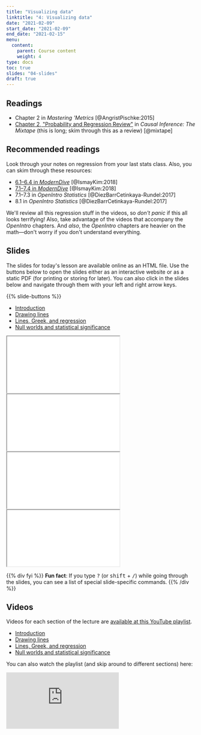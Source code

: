 ```yaml
---
title: "Visualizing data"
linktitle: "4: Visualizing data"
date: "2021-02-09"
start_date: "2021-02-09"
end_date: "2021-02-15"
menu:
  content:
    parent: Course content
    weight: 4
type: docs
toc: true
slides: "04-slides"
draft: true
---
```




## Readings

- <i class="fas fa-book"></i> Chapter 2 in *Mastering 'Metrics* [@AngristPischke:2015]
- <i class="fas fa-book"></i> [Chapter 2, "Probability and Regression Review"](https://mixtape.scunning.com/ch1.html) in *Causal Inference: The Mixtape* (this is long; skim through this as a review) [@mixtape]

## Recommended readings

Look through your notes on regression from your last stats class. Also, you can skim through these resources:

- <i class="fas fa-book"></i> [6.1–6.4 in *ModernDive*](https://moderndive.com/6-regression.html) [@IsmayKim:2018]
- <i class="fas fa-book"></i> [7.1–7.4 in *ModernDive*](https://moderndive.com/7-multiple-regression.html) [@IsmayKim:2018]
- <i class="fas fa-book"></i> 7.1–7.3 in *OpenIntro Statistics* [@DiezBarrCetinkaya-Rundel:2017]
- <i class="fas fa-book"></i> 8.1 in *OpenIntro Statistics* [@DiezBarrCetinkaya-Rundel:2017]

We'll review all this regression stuff in the videos, so *don't panic* if this all looks terrifying! Also, take advantage of the videos that accompany the *OpenIntro* chapters. And *also*, the *OpenIntro* chapters are heavier on the math—don't worry if you don't understand everything.


## Slides

The slides for today's lesson are available online as an HTML file. Use the buttons below to open the slides either as an interactive website or as a static PDF (for printing or storing for later). You can also click in the slides below and navigate through them with your left and right arrow keys.

{{% slide-buttons %}}

<ul class="nav nav-tabs" id="slide-tabs" role="tablist">
<li class="nav-item">
<a class="nav-link active" id="introduction-tab" data-toggle="tab" href="#introduction" role="tab" aria-controls="introduction" aria-selected="true">Introduction</a>
</li>
<li class="nav-item">
<a class="nav-link" id="drawing-lines-tab" data-toggle="tab" href="#drawing-lines" role="tab" aria-controls="drawing-lines" aria-selected="false">Drawing lines</a>
</li>
<li class="nav-item">
<a class="nav-link" id="lines-greek-and-regression-tab" data-toggle="tab" href="#lines-greek-and-regression" role="tab" aria-controls="lines-greek-and-regression" aria-selected="false">Lines, Greek, and regression</a>
</li>
<li class="nav-item">
<a class="nav-link" id="null-worlds-and-statistical-significance-tab" data-toggle="tab" href="#null-worlds-and-statistical-significance" role="tab" aria-controls="null-worlds-and-statistical-significance" aria-selected="false">Null worlds and statistical significance</a>
</li>
</ul>
<div class="tab-content" id="slide-tabs">
<div class="tab-pane fade show active" id="introduction" role="tabpanel" aria-labelledby="introduction-tab">
<div class="embed-responsive embed-responsive-16by9">
<iframe class="embed-responsive-item" src="/slides/02-slides.html#1"></iframe>
</div>
</div>
<div class="tab-pane fade" id="drawing-lines" role="tabpanel" aria-labelledby="drawing-lines-tab">
<div class="embed-responsive embed-responsive-16by9">
<iframe class="embed-responsive-item" src="/slides/02-slides.html#drawing-lines"></iframe>
</div>
</div>
<div class="tab-pane fade" id="lines-greek-and-regression" role="tabpanel" aria-labelledby="lines-greek-and-regression-tab">
<div class="embed-responsive embed-responsive-16by9">
<iframe class="embed-responsive-item" src="/slides/02-slides.html#lines-greek-regression"></iframe>
</div>
</div>
<div class="tab-pane fade" id="null-worlds-and-statistical-significance" role="tabpanel" aria-labelledby="null-worlds-and-statistical-significance-tab">
<div class="embed-responsive embed-responsive-16by9">
<iframe class="embed-responsive-item" src="/slides/02-slides.html#significance"></iframe>
</div>
</div>
</div>

{{% div fyi %}}
**Fun fact**: If you type <kbd>?</kbd> (or <kbd>shift</kbd> + <kbd>/</kbd>) while going through the slides, you can see a list of special slide-specific commands.
{{% /div %}}


## Videos

Videos for each section of the lecture are [available at this YouTube playlist](https://www.youtube.com/playlist?list=PLS6tnpTr39sERjvBbJGr9mpqvtiLVPzd4).

- [Introduction](https://www.youtube.com/watch?v=S4OmWxc3h3Y&list=PLS6tnpTr39sERjvBbJGr9mpqvtiLVPzd4)
- [Drawing lines](https://www.youtube.com/watch?v=DGbLEgL4g6Y&list=PLS6tnpTr39sERjvBbJGr9mpqvtiLVPzd4)
- [Lines, Greek, and regression](https://www.youtube.com/watch?v=n-rV1TIoIgw&list=PLS6tnpTr39sERjvBbJGr9mpqvtiLVPzd4)
- [Null worlds and statistical significance](https://www.youtube.com/watch?v=RYKsrTKWCR4&list=PLS6tnpTr39sERjvBbJGr9mpqvtiLVPzd4)

You can also watch the playlist (and skip around to different sections) here:

<div class="embed-responsive embed-responsive-16by9">
<iframe class="embed-responsive-item" src="https://www.youtube.com/embed/videoseries?list=PLS6tnpTr39sERjvBbJGr9mpqvtiLVPzd4" frameborder="0" allow="accelerometer; autoplay; encrypted-media; gyroscope; picture-in-picture" allowfullscreen></iframe>
</div>


